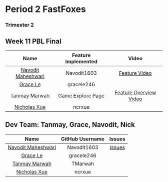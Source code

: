 # Period 2  FastFoxes 
### Trimester 2 
## Week 11 PBL Final
| Name | Feature Implemented | Video |
| :-------------: | :-------------: | :-------------: |
| [Navodit Maheshwari](https://github.com/Navodit1603)  |  Navodit1603  |[Feature Video](https://www.youtube.com/watch?v=RvApbteUS0s) |
| [Grace Le](https://github.com/gracele246)  | gracele246  | |
| [Tanmay Marwah](https://github.com/TMarwah) | [Game Explore Page](https://github.com/Navodit1603/m22-2-fast-foxes/wiki/Game-Explore-Breakdown) | [Feature Overview Video](https://youtu.be/Ln3NVEQbA0U) |
| [Nicholas Xue](https://github.com/ncrxue) | ncrxue | |

## Dev Team: Tanmay, Grace, Navodit, Nick

| Name | GitHub Username | Issues |
| :-------------: | :-------------: | :-------------: |
| [Navodit Maheshwari](https://github.com/Navodit1603)  |  Navodit1603  |[Issues](https://github.com/Navodit1603/m22-2-fast-foxes/issues/assigned/Navodit1603)|
| [Grace Le](https://github.com/gracele246)  | gracele246  | |
| [Tanmay Marwah](https://github.com/TMarwah) | TMarwah | |
| [Nicholas Xue](https://github.com/ncrxue) | ncrxue | |


